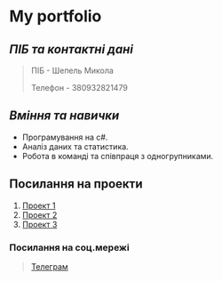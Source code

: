 # **My portfolio**

## **_ПІБ та контактні дані_**
> ПІБ - Шепель Микола
> 
> Телефон - 380932821479

## **_Вміння та навички_**
*   Програмування на c#.
*   Аналіз даних та статистика.
*   Робота в команді та співпраця з одногрупниками.

## Посилання на проекти
1. [Проект 1](https://github.com/ShepelM1/PR1)
2. [Проект 2](https://github.com/ShepelM1/PR1/tree/main/LAB2)
3. [Проект 3](https://github.com/ShepelM1/ShepelM1.github.io)

### Посилання на соц.мережі
> [Телеграм](https://t.me/tSoYN1)

